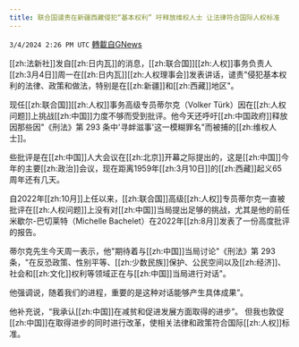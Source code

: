 ```yaml
---
title: 联合国谴责在新疆西藏侵犯“基本权利” 吁释放维权人士 让法律符合国际人权标准
---
```

`3/4/2024 2:26 PM UTC` [轉載自GNews](https://gnews.org/articles/2364012)

[[zh:法新社]]发自[[zh:日内瓦]]的消息，[[zh:联合国]][[zh:人权]]事务负责人[[zh:3月4日]]周一在[[zh:日内瓦]][[zh:人权理事会]]发表讲话，谴责"侵犯基本权利的法律、政策和做法，特别是在[[zh:新疆]]和[[zh:西藏]]地区"。

现任[[zh:联合国]][[zh:人权]]事务高级专员蒂尔克（Volker Türk）因在[[zh:人权问题]]上挑战[[zh:中国]]力度不够而受到批评。他今天还呼吁[[zh:中国政府]]释放因那些因"《刑法》第 293 条中'寻衅滋事'这一模糊罪名"而被捕的[[zh:维权人士]]。

些批评是在[[zh:中国]]人大会议在[[zh:北京]]开幕之际提出的，这是[[zh:中国]]今年的主要[[zh:政治]]会议，现在距离1959年[[zh:3月10日]]的[[zh:西藏]]起义65 周年还有几天。

自2022年[[zh:10月]]上任以来，[[zh:联合国]]高级[[zh:人权]]专员蒂尔克一直被批评在[[zh:人权问题]]上没有对[[zh:中国]]当局提出足够的挑战，尤其是他的前任米歇尔-巴切莱特（Michelle Bachelet）在2022年[[zh:8月]]发表了一份高度批评的报告。

蒂尔克先生今天周一表示，他"期待着与[[zh:中国]]当局讨论"《刑法》第 293 条，"在反恐政策、性别平等、[[zh:少数民族]]保护、公民空间以及[[zh:经济]]、社会和[[zh:文化]]权利等领域正在与[[zh:中国]]当局进行对话"。

他强调说，随着我们的进程，重要的是这种对话能够产生具体成果”。

他补充说，“我承认[[zh:中国]]在减贫和促进发展方面取得的进步”。 但我也敦促[[zh:中国]]在取得进步的同时进行改革，使相关法律和政策符合国际[[zh:人权]]标准。
